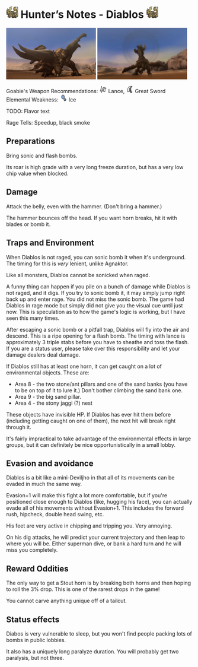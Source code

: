 # <img src="icons/diablos.png" width="32px"> Hunter’s Notes - Diablos <img src="icons/diablos.png" width="32px">

<p float="left">
<img src="images/diablos.png" width="48%">
<img src="images/diablos-roar.png" width="48%">
<p float="left">

Goabie's Weapon Recommendations: <img src="icons/MH3icon-Lance.png" width="20px"> Lance, <img src="icons/MH3icon-Great_Sword.png" width="20px"> Great Sword  
Elemental Weakness: <img src="icons/-status-Iceblight.png" width="20px"> Ice

TODO: Flavor text

Rage Tells: Speedup, black smoke

## Preparations
Bring sonic and flash bombs.

Its roar is high grade with a very long freeze duration, but has a very low chip value when blocked.

## Damage
Attack the belly, even with the hammer. (Don't bring a hammer.)

The hammer bounces off the head. If you want horn breaks, hit it with blades or bomb it.

## Traps and Environment
When Diablos is not raged, you can sonic bomb it when it's underground. The timing for this is _very_ lenient, unlike Agnaktor.

Like all monsters, Diablos cannot be sonicked when raged.

A funny thing can happen if you pile on a bunch of damage while Diablos is not raged, and it digs. If you try to sonic bomb it, it may simply jump right back up and enter rage. You did not miss the sonic bomb. The game had Diablos in rage mode but simply did not give you the visual cue until just now. This is speculation as to how the game's logic is working, but I have seen this many times.

After escaping a sonic bomb or a pitfall trap, Diablos will fly into the air and descend. This is a ripe opening for a flash bomb. The timing with lance is approximately 3 triple stabs before you have to sheathe and toss the flash. If you are a status user, please take over this responsibility and let your damage dealers deal damage.

If Diablos still has at least one horn, it can get caught on a lot of environmental objects. These are:
- Area 8 - the two stone/ant pillars and one of the sand banks (you have to be on top of it to lure it.) Don't bother climbing the sand bank one.
- Area 9 - the big sand pillar.
- Area 4 - the stony jaggi (?) nest
  
These objects have invisible HP. If Diablos has ever hit them before (including getting caught on one of them), the next hit will break right through it.

It's fairly impractical to take advantage of the environmental effects in large groups, but it can definitely be nice opportunistically in a small lobby.

## Evasion and avoidance
Diablos is a bit like a mini-Deviljho in that all of its movements can be evaded in much the same way. 

Evasion+1 will make this fight a lot more comfortable, but if you're positioned close enough to Diablos (like, hugging his face), you can actually evade all of his movements without Evasion+1. This includes the forward rush, hipcheck, double head swing, etc.

His feet are very active in chipping and tripping you. Very annoying.

On his dig attacks, he will predict your current trajectory and then leap to where you will be. Either superman dive, or bank a hard turn and he will miss you completely.

## Reward Oddities
The only way to get a Stout horn is by breaking both horns and then hoping to roll the 3% drop. This is one of the rarest drops in the game!

You cannot carve anything unique off of a tailcut.

## Status effects
Diabos is very vulnerable to sleep, but you won't find people packing lots of bombs in public lobbies.

It also has a uniquely long paralyze duration. You will probably get two paralysis, but not three.
